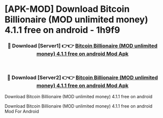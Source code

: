 # [APK-MOD] Download Bitcoin Billionaire (MOD unlimited money) 4.1.1 free on android - 1h9f9


<div align="center">
<h3>🔴 Download [Server1] 👉👉 <a href="https://apk-comot.site?title=Bitcoin_Billionaire_(MOD_unlimited_money)_4.1.1_free_on_android">Bitcoin Billionaire (MOD unlimited money) 4.1.1 free on android Mod Apk</a></h3><br>
<h3>🔴 Download [Server2] 👉👉 <a href="https://apk-comot.site?title=Bitcoin_Billionaire_(MOD_unlimited_money)_4.1.1_free_on_android">Bitcoin Billionaire (MOD unlimited money) 4.1.1 free on android Mod Apk</a></h3>
</div>



Download Bitcoin Billionaire (MOD unlimited money) 4.1.1 free on android 

Download Bitcoin Billionaire (MOD unlimited money) 4.1.1 free on android Mod For Android